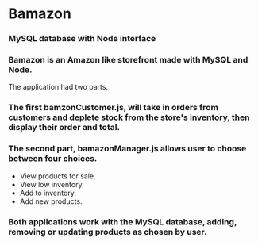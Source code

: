 # Bamazon
### MySQL database with Node interface

### Bamazon is an Amazon like storefront made with MySQL and Node.
The application had two parts.  

### The first bamzonCustomer.js, will take in orders from customers and deplete stock from the store's inventory, then display their order and total.

### The second part, bamazonManager.js allows user to choose between four choices.

* View products for sale.
* View low inventory.
* Add to inventory.
* Add new products.

### Both applications work with the MySQL database, adding, removing or updating products as chosen by user.
